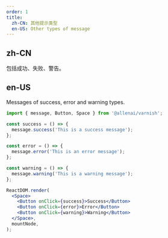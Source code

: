 ```yaml
---
order: 1
title:
  zh-CN: 其他提示类型
  en-US: Other types of message
---
```


## zh-CN

包括成功、失败、警告。

## en-US

Messages of success, error and warning types.

```jsx
import { message, Button, Space } from '@allenai/varnish';

const success = () => {
  message.success('This is a success message');
};

const error = () => {
  message.error('This is an error message');
};

const warning = () => {
  message.warning('This is a warning message');
};

ReactDOM.render(
  <Space>
    <Button onClick={success}>Success</Button>
    <Button onClick={error}>Error</Button>
    <Button onClick={warning}>Warning</Button>
  </Space>,
  mountNode,
);
```
